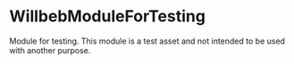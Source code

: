 # WillbebModuleForTesting

Module for testing. This module is a test asset and not intended to be used with another purpose.
 
